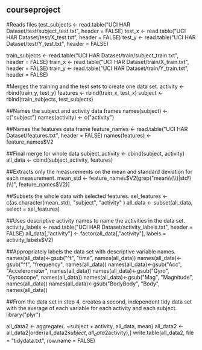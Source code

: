 ## courseproject

#Reads files
test_subjects <- read.table("UCI HAR Dataset/test/subject_test.txt", header = FALSE)
test_x <- read.table("UCI HAR Dataset/test/X_test.txt", header = FALSE)
test_y <- read.table("UCI HAR Dataset/test/Y_test.txt", header = FALSE)

train_subjects <- read.table("UCI HAR Dataset/train/subject_train.txt", header = FALSE)
train_x <- read.table("UCI HAR Dataset/train/X_train.txt", header = FALSE)
train_y <- read.table("UCI HAR Dataset/train/Y_train.txt", header = FALSE)

#Merges the training and the test sets to create one data set.
activity <- rbind(train_y, test_y)
features <- rbind(train_x, test_x)
subject <- rbind(train_subjects, test_subjects)

##Names the subject and activity data frames
names(subject) <- c("subject")
names(activity) <- c("activity")

##Names the features data frame
feature_names <- read.table("UCI HAR Dataset/features.txt", header = FALSE)
names(features) <- feature_names$V2

##Final merge for whole data
subject_activity <- cbind(subject, activity)
all_data <- cbind(subject_activity, features)

##Extracts only the measurements on the mean and standard deviation for each measurement. 
mean_std <- feature_names$V2[grep("mean\\(\\)|std\\(\\)", feature_names$V2)]

##Subsets the whole data with selected features.
sel_features <- c(as.character(mean_std), "subject", "activity" )
all_data <- subset(all_data, select = sel_features)

##Uses descriptive activity names to name the activities in the data set.
activity_labels <- read.table("UCI HAR Dataset/activity_labels.txt", header = FALSE)
all_data[,"activity"] <- factor(all_data[,"activity"], labels = activity_labels$V2)

##Appropriately labels the data set with descriptive variable names.
names(all_data)<-gsub("^t", "time", names(all_data))
names(all_data)<-gsub("^f", "frequency", names(all_data))
names(all_data)<-gsub("Acc", "Accelerometer", names(all_data))
names(all_data)<-gsub("Gyro", "Gyroscope", names(all_data))
names(all_data)<-gsub("Mag", "Magnitude", names(all_data))
names(all_data)<-gsub("BodyBody", "Body", names(all_data))


##From the data set in step 4, creates a second, independent tidy data set with the average of each variable for each activity and each subject.
library("plyr")

all_data2 <- aggregate(. ~subject + activity, all_data, mean)
all_data2 <- all_data2[order(all_data2$subject, all_data2$activity),]
write.table(all_data2, file = "tidydata.txt", row.name = FALSE)
